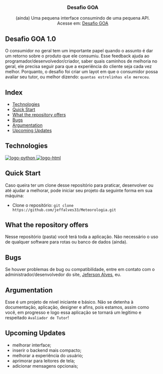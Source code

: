 <h3 align="center">Desafio GOA</h3>

<p align="center">
    (ainda) Uma pequena interface consumindo de uma pequena API.
    <br />
    Acesse em: <a href="https://jeffalves33.github.io/Desafio---TutorMundi/">Desafio GOA</a>
</p>


## Desafio GOA 1.0

O consumidor no geral tem um importante papel quando o assunto é dar um retorno sobre o produto que ele consumiu. Esse feedback ajuda ao programador/desenvolvedor/criador, saber quais caminhos de melhoria no geral, ele precisa seguir para que a experiência do cliente seja cada vez melhor. Porquanto, o desafio foi criar um layot em que o consumidor possa avaliar seu tutor, ou melhor dizendo: `quantas estrelinhas ele mereceu`.

## Index

- [Technologies](#Technologies)
- [Quick Start](#Quick-Start)
- [What the repository offers](#What-the-repository-offers)
- [Bugs](#bugs)
- [Argumentation](#Argumentation)
- [Upcoming Updates](#Upcoming-Updates)


## Technologies

<div class="main">
    <a href="#">
      <img alt="logo-python" aling="center" src="https://img.shields.io/badge/Python-3776AB?style=for-the-badge&logo=python&logoColor=white">
    </a>
    <a href="#">
      <img alt="logo-html" aling="center" src="https://img.shields.io/badge/HTML-239120?style=for-the-badge&logo=html5&logoColor=white">
    </a>
</div>


## Quick Start

Caso queira ter um clone desse repositório para praticar, desenvolver ou até ajudar a melhorar, pode iniciar seu projeto da seguinte forma em sua máquina:

- Clone o repositório: `git clone https://github.com/jeffalves33/Meteorologia.git`


## What the repository offers

Nesse repositório (pasta) você terá toda a aplicação. Não necessário o uso de qualquer software para rotas ou banco de dados (ainda).


## Bugs

Se houver problemas de bug ou compatibilidade, entre em contato com o administrador/desenvolvedor do site, [Jeferson Alves](https://jeffalves33.github.io/jeffalves33/), eu.


## Argumentation

Esse é um projeto de nível iniciante e básico. Não se detenha à documentação, aplicação, designer e afins, pois estamos, assim como você, em progresso e logo essa aplicação se tornará um legítimo e respeitado `Avaliador de Tutor`!


## Upcoming Updates

* melhorar interface;
* inserir o backend mais compacto;
* melhorar a experiência do usuário;
* aprimorar para leitores de tela;
* adicionar mensagens opcionais;
